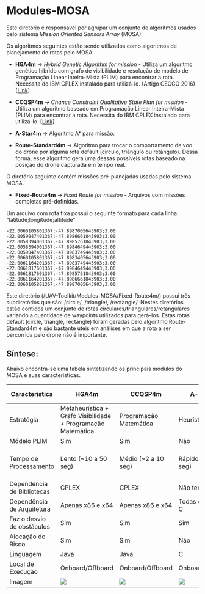 # Modules-MOSA

Este diretório é responsável por agrupar um conjunto de algoritmos usados pelo sistema *Mission Oriented Sensors Array* (MOSA). 

Os algoritmos seguintes estão sendo utilizados como algoritmos de planejamento de rotas pelo MOSA.

* **HGA4m** ->  *Hybrid Genetic Algorithm for mission* - Utiliza um algoritmo genético híbrido com grafo de visibilidade e resolução de modelo de Programação Linear Inteira-Mista (PLIM) para encontrar a rota. Necessita do IBM CPLEX instalado para utilizá-lo. (Artigo GECCO 2016) [[Link](https://dl.acm.org/citation.cfm?id=2908919)]

* **CCQSP4m** -> *Chance Constraint Qualitative State Plan for mission* - Utiliza um algoritmo baseado em Programação Linear Inteira-Mista (PLIM) para encontrar a rota. Necessita do IBM CPLEX instalado para utilizá-lo. [[Link](http://www.teses.usp.br/teses/disponiveis/55/55134/tde-05122017-083420/pt-br.php)] 

* **A-Star4m** -> Algoritmo A* para missão. 

* **Route-Standard4m** -> Algoritmo para trocar o comportamento de voo do drone por alguma rota default (circulo, triângulo ou retângulo). Dessa forma, esse algoritmo gera uma dessas possíveis rotas baseado na posição do drone capturada em tempo real. 

O diretório seguinte contém missões pré-planejadas usadas pelo sistema MOSA.

* **Fixed-Route4m** -> *Fixed Route for mission* - Arquivos com missões completas pré-definidas. 

Um arquivo com rota fixa possui o seguinte formato para cada linha: "latitude;longitude;altitude"

```
-22.0060105801367;-47.8987005643903;3.00
-22.0059047401367;-47.8986661843903;3.00
-22.0058394001367;-47.8985761843903;3.00
-22.0058394001367;-47.8984649443903;3.00
-22.0059047401367;-47.8983749443903;3.00
-22.0060105801367;-47.8983405643903;3.00
-22.0061164201367;-47.8983749443903;3.00
-22.0061817601367;-47.8984649443903;3.00
-22.0061817601367;-47.8985761843903;3.00
-22.0061164201367;-47.8986661843903;3.00
-22.0060105801367;-47.8987005643903;3.00
```

Este diretório (/UAV-Toolkit/Modules-MOSA/Fixed-Route4m/) possui três subdiretórios que são: /circle/, /triangle/, /rectangle/.
Nestes diretórios estão contidos um conjunto de rotas circulares/triangulares/retangulares variando a quantidade de waypoints utilizados para gerá-los.
Estas rotas default (circle, triangle, rectangle) foram geradas pelo algoritmo Route-Standard4m e são bastante úteis em análises em que a rota a ser percorrida pelo drone não é importante.

## Síntese: 

Abaixo encontra-se uma tabela sintetizando os principais módulos do MOSA e suas características.

| Característica                   | HGA4m                    | CCQSP4m                  | A-Star4m                 | Route-Standard4m         | Fixed-Route4m            |
|----------------------------------|--------------------------|--------------------------|--------------------------|--------------------------|--------------------------|
| Estratégia                       | Metaheurística + Grafo Visibilidade + Programação Matemática | Programação Matemática  | Heurística               | Determinística           | Não tem                  |
| Módelo PLIM                      | Sim                      | Sim                      | Não                      | Não                      | Não                      |
| Tempo de Processamento           | Lento (~10 a 50 seg)     | Médio (~2 a 10 seg)      | Rápido (~0.1 a 2 seg)    | Muito Rápido (<0.1 seg)  | Super Rápido (<0.001 seg)|
| Dependência de Bibliotecas       | CPLEX                    | CPLEX                    | Não tem                  | Não tem                  | Não tem                  |
| Dependência de Arquitetura       | Apenas x86 e x64         | Apenas x86 e x64         | Todas que rodam C        | Todas que rodam C        | Todas                    |
| Faz o desvio de obstáculos       | Sim                      | Sim                      | Sim                      | Não                      | Não                      |
| Alocação do Risco                | Sim                      | Sim                      | Não                      | Não                      | Não                      |
| Linguagem                        | Java                     | Java                     | C                        | C                        | N/A                      |
| Local de Execução                | Onboard/Offboard         | Onboard/Offboard         | Onboard/Offboard         | Onboard                  | Onboard                  |
| Imagem                           | ![](../Figures/hga.png)  | ![](../Figures/ccqsp.png)| ![](../Figures/astar.png)|![](../Figures/rstand.png)| ![](../Figures/fixed.png)|
